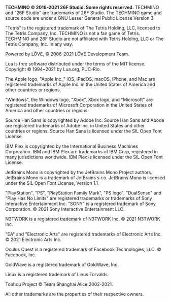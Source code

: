 **TECHMINO © 2019-2021 26F Studio. Some rights reserved.**
TECHMINO and "26F Studio" are trademarks of 26F Studio.
The TECHMINO game and source code are under a GNU Lesser General Public License Version 3.

"Tetris" is the registered trademark of The Tetris Holding, LLC, licensed to The Tetris Company, Inc. TECHMINO is not a fan game of Tetris. TECHMINO and 26F Studio are not affiliated with Tetris Holding, LLC or The Tetris Company, Inc. in any way.


Powered by LÖVE, © 2006-2021 LÖVE Development Team.


Lua is free software distributed under the terms of the MIT license. Copyright © 1994~2021 by Lua.org, PUC-Rio.


The Apple logo, "Apple Inc.," iOS, iPadOS, macOS, iPhone, and Mac are registered trademarks of Apple Inc. in the United States of America and other countries or regions.


"Windows", the Windows logo, "Xbox", Xbox logo, and "Microsoft" are registered trademarks of Microsoft Corporation in the United States of America and other countries or regions.


Source Han Sans is copyrighted by Adobe Inc. Source Han Sans and Abode are registered trademarks of Adobe Inc. in United States and other countries or regions. Source Han Sans is licensed under the SIL Open Font License.


IBM Plex is copyrighted by the International Business Machines Corporation. IBM and IBM Plex are trademarks of IBM Corp, registered in many jurisdictions worldwide. IBM Plex is licensed under the SIL Open Font License.


JetBrains Mono is copyrighted by the JetBrains Mono Project authors. JetBrains Mono is a trademark of JetBrains s.r.o. JetBrains Mono is licensed under the SIL Open Font License, Version 1.1.


"PlayStation", "PS", "PlayStation Family Mark", "PS logo", "DualSense" and "Play Has No Limits" are registered trademarks or trademarks of Sony Interactive Entertainment Inc. "SONY" is a registered trademark of Sony Corporation. © 2021 Sony Interactive Entertainment LLC.


N3TWORK is a registered trademark of N3TWORK Inc. © 2021 N3TWORK Inc.


"EA" and "Electronic Arts" are registered trademarks of Electronic Arts Inc. © 2021 Electronic Arts Inc.


Oculus Quest is a registered trademark of Facebook Technologies, LLC. © Facebook, Inc.


GoldWave is a registered trademark of GoldWave, Inc.


Linux is a registered trademark of Linus Torvalds. 


Touhou Project © Team Shanghai Alice 2002-2021.

All other trademarks are the properties of their respective owners.

